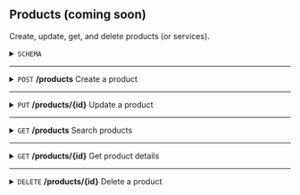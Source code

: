 Products (coming soon)
-----------
Create, update, get, and delete products (or services). 

<details>
  <summary><code>SCHEMA</code></summary>
  <br>
  
  Key | Description | Required | Type | Default | Valid Values 
  --- | --- | --- | --- | --- | ---
  <code>id</code> | The product id. | - | Integer | - | -
  <code>name</code> | The product name. | Yes | String (Max length 100) | - | -
  <code>description</code> | The description of the product. | No | Text | - | -
  <code>code</code> | The code or id of your product. If one is not provided, it will be created for you. | No | String (Max length 100) | - | - 
  <code>list_price</code> | The list price of your product or service. Supports 2 decimals (e.g. 10.00). | No | Float | - | _
  <code>visibility</code> | Determine which users in your account can use this product. | No | String or Array | <code>all_users</code> | <ul><li><code>all_users</code></li><li><code>cur_user</code></li><li>Array of team_ids</li></ul>
  <code>parent_ref</code> | An id of the product category that is the parent of this product. | No | Integer | - | -
  <code>product_type</code> | Type of product offered. | No | String | <code>Service</code> | <ul><li><code>Service</code></li><li><code>Digital</code></li><li><code>Inventory</code></li><li><code>Donation</code></li><li><code>Category</code></li></ul>
  <code>taxable</code> | Is the product taxable? | No | Boolean | <code>false</code> | <ul><li><code>true</code></li><li><code>false</code></li></ul>
  <code>tax_rate</code> | The tax rate. Supports up to one decimal point of a percentage (e.g. 9.1%) | Yes if <code>taxable</code> is <code>true</code> | Float | - | -
  <code>image_url</code> | A url to an image of the product or service. Used on Sign Up Forms. Square is best. | No | String (Max length 100) | - | -
  
</details>
<hr>
<details>
  <summary><code>POST</code> <b>/products</b> Create a product</summary>
  <br>
  Sample body when creating a product:

  ```json
  {
      "name" : "My Product",
      "description" : "This is the best product ever.",
      "code" : "ABC123",
      "parent_ref" : 0,
      "list_price" : 10.00,
      "product_type" : "Service",
      "taxable" : true,
      "tax_rate" : 9.1,
      "image_url" : "https://linktomysquareimage.com/123"
  }
  ```
  To create a product category via the API, submit the following POST body:
  
  ```json
  {
      "name" : "My First Category",
      "product_type" : "Category"
  }
  ```
  A successful response will be a status 200 and return the same data as Get Product Details:
  
  ```json
  {
      "id" : 123
      "name" : "My Product",
      "description" : "This is the best product ever.",
      "code" : "ABC123",
      "parent_ref" : 0,
      "list_price" : 10.00,
      "product_type" : "Service",
      "taxable" : true,
      "tax_rate" : 9.1,
      "image_url" : "https://linktomysquareimage.com/123"
  }
  ```
</details>
<hr>
<details>
  <summary><code>PUT</code> <b>/products/{id}</b> Update a product</summary>
  <br>
  Update any parameter of a product. All submitted fields will overwrite existing values. 

  ```json
  {
      "name" : "My Product Updated",
      "description" : "This is still the best product ever.",
      "code" : "ABC1234",
      "parent_ref" : 323,
      "list_price" : 11.99,
      "product_type" : "Donation",
      "taxable" : false,
      "tax_rate" : "",
      "image_url" : "https://linktomysquareimage.com/123456"
  }
  ```
  A successful response will be a status 200 and return the same data as Get Product Details.
  
  ```json
  {
      "id" : 123
      "name" : "My Product Updated",
      "description" : "This is still the best product ever.",
      "code" : "ABC1234",
      "parent_ref" : 323,
      "list_price" : 11.99,
      "product_type" : "Donation",
      "taxable" : false,
      "tax_rate" : "",
      "image_url" : "https://linktomysquareimage.com/123456"
  }
  ```
</details>
<hr>
<details>
  <summary><code>GET</code> <b>/products</b> Search products</summary>
  <br>
  Search your products by any combination of <code>name</code>, <code>code</code>, <code>parent_ref</code>, <code>product_type</code>, <code>taxable</code>, and <code>tax_rate</code>. <code>parent_ref</code>, <code>product_type</code>, and <code>taxable</code> if supplied must be exact matches. A maximum of 100 matching products will be returned. 
</details>
<hr>
<details>
  <summary><code>GET</code> <b>/products/{id}</b> Get product details</summary>
  <br>
  A successful response will be a status 200 and return the same data as Get Product Details.
  
  ```json
  {
      "id" : 123
      "name" : "My Product",
      "description" : "This is the best product ever.",
      "code" : "ABC123",
      "parent_ref" : 0,
      "list_price" : 10.00,
      "product_type" : "Service",
      "taxable" : true,
      "tax_rate" : 9.1,
      "image_url" : "https://linktomysquareimage.com/123"
  }
  ```
</details>
<hr>
<details>
  <summary><code>DELETE</code> <b>/products/{id}</b> Delete a product</summary>
  <br>
  A successful response will be a status 200 with a success message.

  ```json
  {
      "status" : "success"
  }
  ```
</details>
